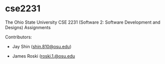 # cse2231
The Ohio State University CSE 2231 (Software 2: Software Development and Designs) Assignments

Contributors:


- Jay Shin (shin.810@osu.edu)


- James Roski (roski.1.@osu.edu
